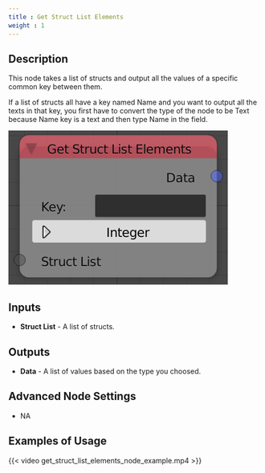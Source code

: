 ```yaml
---
title : Get Struct List Elements
weight : 1
---
```


## Description

This node takes a list of structs and output all the values of a
specific common key between them.

If a list of structs all have a key named
<span class="title-ref">Name</span> and you want to output all the texts
in that key, you first have to convert the type of the node to be Text
because Name key is a text and then type
<span class="title-ref">Name</span> in the field.

![image](get_struct_list_elements_node.png)

## Inputs

- **Struct List** - A list of structs.

## Outputs

- **Data** - A list of values based on the type you choosed.

## Advanced Node Settings

- NA

## Examples of Usage

{{< video get_struct_list_elements_node_example.mp4 >}}
